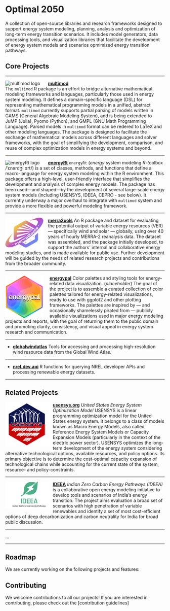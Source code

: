 Optimal 2050
================

A collection of open-source libraries and research frameworks designed to support energy system modeling, planning, analysis and optimization of long-term energy transition scenarios. It includes model generators, data processing tools, and visualization libraries that facilitate the development of energy system models and scenarios opmimized energy transition pathways.

## Core Projects

---

<img src="https://optimal2050.github.io/multimod/logo.png" alt="multimod logo" width="120" align="left" style="margin-right: 15px;"/> 


**[multimod](https://optimal2050.github.io/multimod/)**  
The `multimod` R package is an effort to bridge alternative mathematical modeling frameworks and languages, particularly those used in energy system modeling. It defines a domain-specific language (DSL) for representing mathematical programming models in a unified, abstract format. `multimod` currently supports partial parsing of models written in GAMS (General Algebraic Modeling System), and is being extended to JuMP (Julia), Pyomo (Python), and GMPL (GNU Math Programming Language). Parsed models in `multimod` format can be redered to LaTeX and other modeling languages. The package is designed to facilitate the exchange of mathematical models across different languages and solver frameworks, with the goal of simplifying the development, comparison, and reuse of complex optimization models in energy systems and beyond.

---

<img src="https://github.com/optimal2050/energyRt/blob/dev/docs/logo.png?raw=true" alt="energyRt logo" width="120" align="left" style="margin-right: 15px;"/>

  **[energyRt](https://github.com/optimal2050/energyRt)** 
  `energyRt` (*energy* system modeling *R-t*oolbox /ˈɛnərdʒi ɑrt/) is a
set of classes, methods, and functions that define a macro-language for
energy system modeling within the R environment. This package offers a
high-level, user-friendly interface that simplifies the development and
analysis of complex energy models. The package has been used—and shaped—by the development of several large-scale energy system models (including USENSYS, IDEEA, CEPRO - see below). It currently underway a major overhaul to integrate with `multimod` system and provide a more flexible and powerful modeling framework.

---

<img src="https://raw.githubusercontent.com/optimal2050/merra2ools/184fbee8869fbc7bdf93e1599d08f6a00bad0edc/man/figures/logo.png" alt="merra2ools logo" width="120" align="left" style="margin-right: 15px;"/>  

**[merra2ools](https://optimal2050.github.io/merra2ools/)**
 An R package and dataset for evaluating the potential output of variable energy resources (VER) — specifically wind and solar — globally, using over 40 years of hourly MERRA-2 reanalysis data. The dataset was assembled, and the package initially developed, to support the authors' internal and collaborative energy modeling studies, and is made available for public use. Further development will be guided by the needs of related research projects and contributions from the broader community.

---
<img src="https://raw.githubusercontent.com/optimal2050/energypal/refs/heads/main/docs/logo.png" alt="energypal logo" width="120" align="left" style="margin-right: 20px;"/> 

**[energypal](https://optimal2050.github.io/energypal/)** 
  Color palettes and styling tools for energy-related data visualization. (*placeholder*)
  The goal of the project is to assemble a curated collection of color palettes tailored for energy-related visualizations, ready to use with ggplot2 and other plotting frameworks. The palettes are inspired by — and occasionally shamelessly pirated from — publicly available visualizations used in major energy modeling projects and reports, with the goal of returning them to the public domain and promoting clarity, consistency, and visual appeal in energy system research and communication.

---

- **[globalwindatlas](https://optimal2050.github.io/globalwindatlas/index.html)** 
  Tools for accessing and processing high-resolution wind resource data from the Global Wind Atlas. 

---
- **[nrel.dev.api](https://optimal2050.github.io/nrel.dev.api/index.html)** 
  R functions for querying NREL developer APIs and processing renewable
  energy datasets.

------------------------------------------------------------------------

## Related Projects

<img src="https://raw.githubusercontent.com/usensys/usensys/63c64244dca05b32aed7c9062eba3e1dd3c87d22/docs/logo.svg" alt="multimod logo" width="140" align="left" style="margin-right: 10px;"/> 

**[usensys.org](https://www.usensys.org)**
*United States Energy System Optimization Model*
USENSYS is a linear programming optimization model for the United States energy system. It belongs to a class of models known as Macro Energy Models, also called Reference Energy System Models or Capacity Expansion Models (particularly in the context of the electric power sector). USENSYS optimizes the long-term development of the energy system considering alternative technological options, available resources, and policy options. Its primary objective is to determine the cost-optimal capacity expansion of technological chains while accounting for the current state of the system, resource- and policy-constraints.
  
---

<img src="https://github.com/ideea-model/IDEEA/blob/main/docs/logo.png?raw=true" alt="multimod logo" width="140" align="left" style="margin-right: 10px;"/> 

**[IDEEA](https://ideea-model.github.io/IDEEA/index.html)** 
*Indian Zero Carbon Energy Pathways (IDEEA)* is a collaborative open energy modeling initiative to develop tools and scenarios of India’s energy transition. The project aims evaluation a broad set of scenarios with high penetration of variable renewables and identify a set of most cost-efficient options of deep decarbonization and carbon neutrality for India for broad public discussion.  
  
---
<!-- <img src="https://avatars.githubusercontent.com/u/51479590?v=4" alt="multimod logo" width="130" align="left" style="margin-right: 25px;"/> 

**[opendecarbonization](https://github.com/opendecarbonization)** -->
...




------------------------------------------------------------------------

## Roadmap
We are currently working on the following projects and features:


## Contributing
We welcome contributions to all our projects! If you are interested in contributing, please check out the [contribution guidelines]
